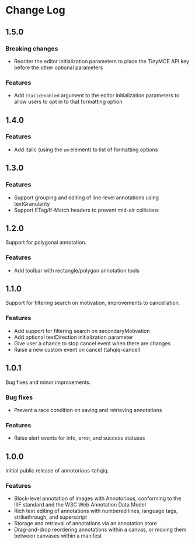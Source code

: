 # Change Log

## 1.5.0

### Breaking changes

- Reorder the editor initialization parameters to place the TinyMCE API key before the other optional parameters

### Features

- Add `italicEnabled` argument to the editor initialization parameters to allow users to opt in to that formatting option

## 1.4.0

### Features

- Add italic (using the `em` element) to list of formatting options

## 1.3.0

### Features

- Support grouping and editing of line-level annotations using textGranularity
- Support ETag/If-Match headers to prevent mid-air collisions

## 1.2.0

Support for polygonal annotation.

### Features

- Add toolbar with rectangle/polygon annotation tools

## 1.1.0

Support for filtering search on motivation, improvements to cancellation.

### Features

- Add support for filtering search on secondaryMotivation
- Add optional textDirection initialization parameter
- Give user a chance to stop cancel event when there are changes
- Raise a new custom event on cancel (tahqiq-cancel)

## 1.0.1

Bug fixes and minor improvements.

### Bug fixes

- Prevent a race condition on saving and retrieving annotations

### Features

- Raise alert events for info, error, and success statuses

## 1.0.0

Initial public release of annotorious-tahqiq.

### Features

- Block-level annotation of images with Annotorious, conforming to the IIIF standard and the W3C Web Annotation Data Model
- Rich text editing of annotations with numbered lines, language tags, strikethrough, and superscript
- Storage and retrieval of annotations via an annotation store
- Drag-and-drop reordering annotations within a canvas, or moving them between canvases within a manifest
